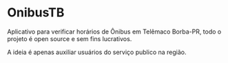 # OnibusTB
Aplicativo para verificar horários de Ônibus em Telêmaco Borba-PR, todo o projeto é open source e sem fins lucrativos.

A ideia é apenas auxiliar usuários do serviço publico na região.
